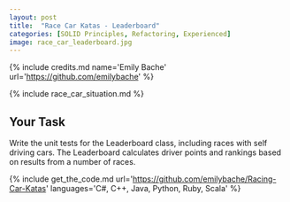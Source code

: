 ```yaml
---
layout: post
title:  "Race Car Katas - Leaderboard"
categories: [SOLID Principles, Refactoring, Experienced]
image: race_car_leaderboard.jpg
---
```


{% include credits.md name='Emily Bache' url='https://github.com/emilybache' %}

{% include race_car_situation.md %}


## Your Task

Write the unit tests for the Leaderboard class, including races with
self driving cars. The Leaderboard calculates driver points and rankings
based on results from a number of races.


{%
    include get_the_code.md 
    url='https://github.com/emilybache/Racing-Car-Katas' 
    languages='C#, C++, Java, Python, Ruby, Scala'
%}

